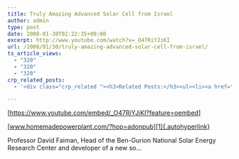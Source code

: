```yaml
---
title: Truly Amazing Advanced Solar Cell from Israel
author: admin
type: post
date: 2008-01-30T02:22:35+00:00
excerpt: http://www.youtube.com/watch?v=_O47RiYJiKI
url: /2008/01/30/truly-amazing-advanced-solar-cell-from-israel/
ts_article_views:
  - "320"
  - "320"
  - "320"
crp_related_posts:
  - '<div class="crp_related "><h3>Related Posts:</h3><ul><li><a href="https://scdhub.org/2017/12/25/wastewater-treatment-and-biosolids-management/"    ><img src="https://scdhub.org/wp-content/uploads/2017/12/wastewater-treatment-and-biosoli-150x150.jpg" alt="Wastewater treatment and Biosolids management" title="Wastewater treatment and Biosolids management" width="150" height="150" class="crp_thumb crp_featured" /><span class="crp_title">Wastewater treatment and Biosolids management</span></a></li><li><a href="https://scdhub.org/2017/06/27/david-western-who-owns-wildlife/"    ><img src="https://scdhub.org/wp-content/uploads/2017/06/david_western_amboseli_masaai-150x150.jpeg" alt="David Western: &#8220;Who Owns Wildlife?&#8221;" title="David Western: &#8220;Who Owns Wildlife?&#8221;" width="150" height="150" class="crp_thumb crp_featured" /><span class="crp_title">David Western: &#8220;Who Owns Wildlife?&#8221;</span></a></li><li><a href="https://scdhub.org/education/public-health/data-sources/"    ><img src="https://scdhub.org/wp-content/plugins/contextual-related-posts/default.png" alt="Data Sources" title="Data Sources" width="150" height="150" class="crp_thumb crp_default" /><span class="crp_title">Data Sources</span></a></li><li><a href="https://scdhub.org/2017/12/29/woman-carries-bucket-of-water-on-her-head-during-paris-marathon/"    ><img src="https://scdhub.org/wp-content/uploads/2017/12/woman-carries-bucket-of-water-on-150x150.jpg" alt="Woman Carries Bucket of Water On Her Head During Paris Marathon" title="Woman Carries Bucket of Water On Her Head During Paris Marathon" width="150" height="150" class="crp_thumb crp_featured" /><span class="crp_title">Woman Carries Bucket of Water On Her Head During&hellip;</span></a></li><li><a href="https://scdhub.org/2017/10/01/diy-18650-cell-power-wall/"    ><img src="https://scdhub.org/wp-content/uploads/2017/10/Screen-Shot-2017-09-30-at-6.36.35-PM-150x150.png" alt="Home Brewed Power Walls" title="Home Brewed Power Walls" width="150" height="150" class="crp_thumb crp_featured" /><span class="crp_title">Home Brewed Power Walls</span></a></li><li><a href="https://scdhub.org/2017/12/29/walking-in-sabinas-shoes-world-vision/"    ><img src="https://scdhub.org/wp-content/uploads/2017/12/walking-in-sabinas-shoes-world-v-150x150.jpg" alt="Walking in Sabinas Shoes &#8211; World Vision" title="Walking in Sabinas Shoes &#8211; World Vision" width="150" height="150" class="crp_thumb crp_featured" /><span class="crp_title">Walking in Sabinas Shoes &#8211; World Vision</span></a></li></ul><div class="crp_clear"></div></div>'

---
```

[https://www.youtube.com/embed/_O47RiYJiKI?feature=oembed] 

[www.homemadepowerplant.com/?hop=adonpub][1]{.autohyperlink} 

Professor David Faiman, Head of the Ben-Gurion National Solar Energy Research Center and developer of a new so&#8230;

 [1]: http://www.homemadepowerplant.com/?hop=adonpub